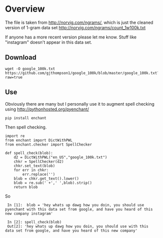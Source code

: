 # Overview

The file is taken from http://norvig.com/ngrams/, which is just the cleaned version of 1-gram data set http://norvig.com/ngrams/count_1w100k.txt

If anyone has a more recent version please let me know. Stuff like "instagram" doesn't appear in this data set.

## Download

    wget -O google_100k.txt https://github.com/gjthompson1/google_100k/blob/master/google_100k.txt?raw=true

## Use

Obviously there are many but I personally use it to augment spell checking using http://pythonhosted.org/pyenchant/

    pip install enchant

Then spell checking.

    import re
    from enchant import DictWithPWL
    from enchant.checker import SpellChecker

    def spell_check(blob):
        d2 = DictWithPWL("en_US","google_100k.txt")
        chkr = SpellChecker(d2)
        chkr.set_text(blob)
        for err in chkr:
            err.replace('')
        blob = chkr.get_text().lower()
        blob = re.sub(' +',' ',blob).strip()
        return blob
    
So

     In [1]:  blob = 'hey whats up dawg how you doin, you should use pyenchant with this data set from google, and have you heard of this new company instagram'

     In [2]: spell_check(blob)
     Out[2]: 'hey whats up dawg how you doin, you should use with this data set from google, and have you heard of this new company'
    
    
